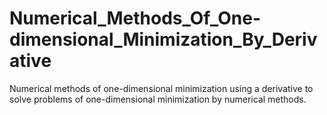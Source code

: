 # Numerical_Methods_Of_One-dimensional_Minimization_By_Derivative
Numerical methods of one-dimensional minimization using a derivative to solve problems of one-dimensional minimization by numerical methods.
